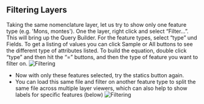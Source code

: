 ## Filtering Layers
Taking the same nomenclature layer, let us try to show only one feature type (e.g. 'Mons, montes'). One the layer, right click and select “Filter…”.  This will bring up the Query Builder. For the feature types, select “type” und Fields. To get a listing of values you can click Sample or All buttons to see the different type of attributes listed. To build the equation, double click “type” and then hit the “=” buttons, and then the type of feature you want to filter on.
![Filtering](/images/filter1.jpg)

* Now with only these features selected, try the statics button again.
* You can load this same file and filter on another feature type to split the same file across multiple layer viewers, which can also help to show labels for specific features (below)
![Filtering](/images/filter2.jpg)
